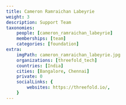```yaml
---
title: Cameron Ramraichan Labeyrie
weight: 3
description: Support Team
taxonomies:
    people: [cameron_ramraichan_labeyrie]
    memberships: [team]
    categories: [foundation]
extra:
    imgPath: cameron_ramraichan_labeyrie.jpg
    organizations: [threefold_tech]
    countries: [India]
    cities: [Bangalore, Chennai]
    private: 0
    socialLinks: {
        websites: https://threefold.io/,
    }
---
```


<!--

I work as a support at Threefold.I am passionate about road trips, exploring new places, a music enthusiast, and enjoy trying exotic foods. 

--!>